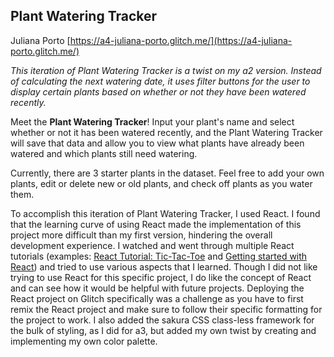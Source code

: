 ## Plant Watering Tracker

Juliana Porto
[https://a4-juliana-porto.glitch.me/](https://a4-juliana-porto.glitch.me/)

_This iteration of Plant Watering Tracker is a twist on my a2 version. Instead of calculating the next watering date, it uses filter buttons for the user to display certain plants based on whether or not they have been watered recently._

Meet the <b>Plant Watering Tracker</b>! Input your plant's name and select whether or not it has been watered recently, and the Plant Watering Tracker will save that data and allow you to view what plants have already been watered and which plants still need watering.

Currently, there are 3 starter plants in the dataset. Feel free to add your own plants, edit or delete new or old plants, and check off plants as you water them.

To accomplish this iteration of Plant Watering Tracker, I used React. I found that the learning curve of using React made the implementation of this project more difficult than my first version, hindering the overall development experience. I watched and went through multiple React tutorials (examples: [React Tutorial: Tic-Tac-Toe](https://react.dev/learn/tutorial-tic-tac-toe) and [Getting started with React](https://developer.mozilla.org/en-US/docs/Learn/Tools_and_testing/Client-side_JavaScript_frameworks/React_getting_started)) and tried to use various aspects that I learned. Though I did not like trying to use React for this specific project, I do like the concept of React and can see how it would be helpful with future projects. Deploying the React project on Glitch specifically was a challenge as you have to first remix the React project and make sure to follow their specific formatting for the project to work. I also added the sakura CSS class-less framework for the bulk of styling, as I did for a3, but added my own twist by creating and implementing my own color palette.
